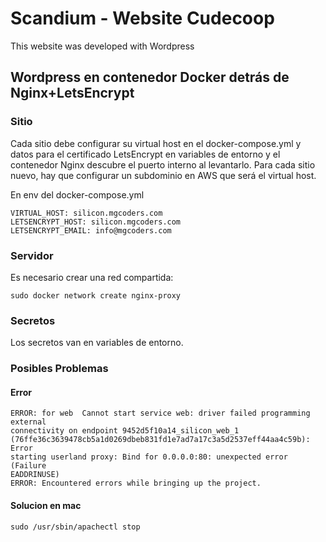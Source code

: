 # Scandium - Website Cudecoop
This website was developed with Wordpress


Wordpress en contenedor Docker detrás de Nginx+LetsEncrypt
----------------------------------------------------------
### Sitio

Cada sitio debe configurar su virtual host en el docker-compose.yml y datos para el certificado LetsEncrypt en variables de entorno y el contenedor Nginx descubre el puerto interno al levantarlo. Para cada sitio nuevo, hay que configurar un subdominio en AWS que será el virtual host.

En env del docker-compose.yml

    VIRTUAL_HOST: silicon.mgcoders.com
    LETSENCRYPT_HOST: silicon.mgcoders.com
    LETSENCRYPT_EMAIL: info@mgcoders.com

### Servidor

Es necesario crear una red compartida:

    sudo docker network create nginx-proxy

### Secretos

Los secretos van en variables de entorno.

### Posibles Problemas

#### Error
    ERROR: for web  Cannot start service web: driver failed programming external
    connectivity on endpoint 9452d5f10a14_silicon_web_1
    (76ffe36c3639478cb5a1d0269dbeb831fd1e7ad7a17c3a5d2537eff44aa4c59b): Error
    starting userland proxy: Bind for 0.0.0.0:80: unexpected error (Failure
    EADDRINUSE)
    ERROR: Encountered errors while bringing up the project.

#### Solucion en mac
    sudo /usr/sbin/apachectl stop

